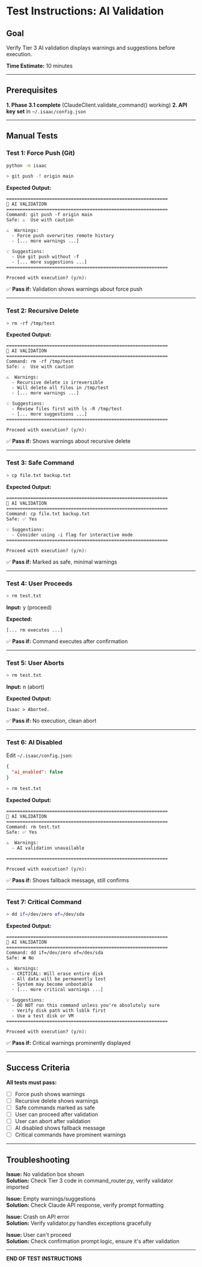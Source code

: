 # Test Instructions: AI Validation

## Goal
Verify Tier 3 AI validation displays warnings and suggestions before execution.

**Time Estimate:** 10 minutes

---

## Prerequisites

**1. Phase 3.1 complete** (ClaudeClient.validate_command() working)
**2. API key set** in `~/.isaac/config.json`

---

## Manual Tests

### Test 1: Force Push (Git)

```bash
python -m isaac

> git push -f origin main
```

**Expected Output:**
```
============================================================
🤖 AI VALIDATION
============================================================
Command: git push -f origin main
Safe: ⚠️  Use with caution

⚠️  Warnings:
  - Force push overwrites remote history
  - [... more warnings ...]

💡 Suggestions:
  - Use git push without -f
  - [... more suggestions ...]
============================================================

Proceed with execution? (y/n):
```

✅ **Pass if:** Validation shows warnings about force push

---

### Test 2: Recursive Delete

```bash
> rm -rf /tmp/test
```

**Expected Output:**
```
============================================================
🤖 AI VALIDATION
============================================================
Command: rm -rf /tmp/test
Safe: ⚠️  Use with caution

⚠️  Warnings:
  - Recursive delete is irreversible
  - Will delete all files in /tmp/test
  - [... more warnings ...]

💡 Suggestions:
  - Review files first with ls -R /tmp/test
  - [... more suggestions ...]
============================================================

Proceed with execution? (y/n):
```

✅ **Pass if:** Shows warnings about recursive delete

---

### Test 3: Safe Command

```bash
> cp file.txt backup.txt
```

**Expected Output:**
```
============================================================
🤖 AI VALIDATION
============================================================
Command: cp file.txt backup.txt
Safe: ✅ Yes

💡 Suggestions:
  - Consider using -i flag for interactive mode
============================================================

Proceed with execution? (y/n):
```

✅ **Pass if:** Marked as safe, minimal warnings

---

### Test 4: User Proceeds

```bash
> rm test.txt
```

**Input:** y (proceed)

**Expected:**
```
[... rm executes ...]
```

✅ **Pass if:** Command executes after confirmation

---

### Test 5: User Aborts

```bash
> rm test.txt
```

**Input:** n (abort)

**Expected Output:**
```
Isaac > Aborted.
```

✅ **Pass if:** No execution, clean abort

---

### Test 6: AI Disabled

Edit `~/.isaac/config.json`:
```json
{
  "ai_enabled": false
}
```

```bash
> rm test.txt
```

**Expected Output:**
```
============================================================
🤖 AI VALIDATION
============================================================
Command: rm test.txt
Safe: ✅ Yes

⚠️  Warnings:
  - AI validation unavailable

============================================================

Proceed with execution? (y/n):
```

✅ **Pass if:** Shows fallback message, still confirms

---

### Test 7: Critical Command

```bash
> dd if=/dev/zero of=/dev/sda
```

**Expected Output:**
```
============================================================
🤖 AI VALIDATION
============================================================
Command: dd if=/dev/zero of=/dev/sda
Safe: ❌ No

⚠️  Warnings:
  - CRITICAL: Will erase entire disk
  - All data will be permanently lost
  - System may become unbootable
  - [... more critical warnings ...]

💡 Suggestions:
  - DO NOT run this command unless you're absolutely sure
  - Verify disk path with lsblk first
  - Use a test disk or VM
============================================================

Proceed with execution? (y/n):
```

✅ **Pass if:** Critical warnings prominently displayed

---

## Success Criteria

**All tests must pass:**
- [ ] Force push shows warnings
- [ ] Recursive delete shows warnings
- [ ] Safe commands marked as safe
- [ ] User can proceed after validation
- [ ] User can abort after validation
- [ ] AI disabled shows fallback message
- [ ] Critical commands have prominent warnings

---

## Troubleshooting

**Issue:** No validation box shown  
**Solution:** Check Tier 3 code in command_router.py, verify validator imported

**Issue:** Empty warnings/suggestions  
**Solution:** Check Claude API response, verify prompt formatting

**Issue:** Crash on API error  
**Solution:** Verify validator.py handles exceptions gracefully

**Issue:** User can't proceed  
**Solution:** Check confirmation prompt logic, ensure it's after validation

---

**END OF TEST INSTRUCTIONS**
